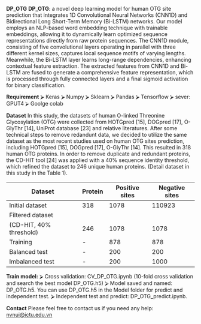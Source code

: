 **DP_OTG**
**DP_OTG**: a novel deep learning model for human OTG site prediction that integrates 1D Convolutional Neural Networks (CNN1D) and Bidirectional Long Short-Term Memory (Bi-LSTM) networks. Our model employs an NLP-based word embedding technique with trainable embeddings, allowing it to dynamically learn optimized sequence representations directly from raw protein sequences. The CNN1D module, consisting of five convolutional layers operating in parallel with three different kernel sizes, captures local sequence motifs of varying lengths. Meanwhile, the Bi-LSTM layer learns long-range dependencies, enhancing contextual feature extraction. The extracted features from CNN1D and Bi-LSTM are fused to generate a comprehensive feature representation, which is processed through fully connected layers and a final sigmoid activation for binary classification.

**Requirement**
      ⮚	Keras
      ⮚	Numpy
      ⮚	Sklearn
      ⮚	Pandas
      ⮚	Tensorflow
      ⮚	sever: GPUT4
      ⮚	Goolge colab

**Dataset**
    In this study, the datasets of  human O-linked Threonine Glycosylation (OTG) were collected from HOTGpred [15], DOGpred [17], O-GlyThr [14], UniProt database [23] and relative literatures. After some technical steps to remove redandunt data, we decided to utilize the same dataset as the most recent studies used on human OTG sites prediction, including HOTGpred [15], DOGpred [17], O-GlyThr [14]. This resulted in 318 human OTG proteins. In order to remove duplicate and redundant proteins, the CD-HIT tool [24] was applied with a 40% sequence identity threshold, which refined the dataset to 246 unique human proteins. (Detail dataset in this study in the Table 1).
     
| Dataset | Protein | Positive sites | Negative sites |
|----------|----------|----------|----------|
| Initial dataset   | 318   | 1078   | 110923   |
| Filtered dataset 
(CD-HIT, 40% threshold)   | 246   | 1078   | 1078   |
| Training   | -  | 878  | 878  |
| Balanced test  | -  | 200  | 200  |
| Imbalanced test  | -  | 200  | 1000  |


**Train model:**
  ⮚	Cross validation: CV_DP_OTG.ipynb (10-fold cross validation and search the best model DP_OTG.h5)
  ⮚	Model saved and named: DP_OTG.h5. You can use DP_OTG.h5 in the Model folder for predict and independent test.
  ⮚	Independent test and predict: DP_OTG_predict.ipynb.

**Contact**
 Please feel free to contact us if you need any help: nvnui@ictu.edu.vn

